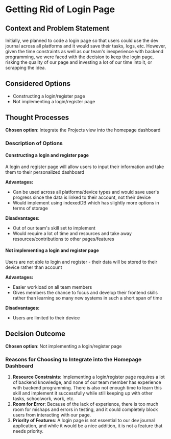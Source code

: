 # Getting Rid of Login Page 

## Context and Problem Statement

Initially, we planned to code a login page so that users could use the dev journal across all platforms and it would save their tasks, logs, etc. However, given the time constraints as well as our team's inexperience with backend programming, we were faced with the decision to keep the login page, risking the quality of our page and investing a lot of our time into it, or scrapping the idea. 

## Considered Options
* Constructing a login/register page 
* Not implementing a login/register page

## Thought Processes 

**Chosen option**: Integrate the Projects view into the homepage dashboard

### Description of Options

#### Constructing a login and register page 
A login and register page will allow users to input their information and take them to their personalized dashboard

**Advantages:**
- Can be used across all platforms/device types and would save user's progress since the data is linked to their account, not their device 
- Would implement using indexedDB which has slightly more options in terms of storage

**Disadvantages:**
- Out of our team's skill set to implement
- Would require a lot of time and resources and take away resources/contributions to other pages/features


#### Not implementing a login and register page 
Users are not able to login and register - their data will be stored to their device rather than account 

**Advantages:**
- Easier workload on all team members
- Gives members the chance to focus and develop their frontend skills rather than learning so many new systems in such a short span of time 
  
**Disadvantages:**
- Users are limited to their device 

## Decision Outcome

**Chosen option**: Not implementing a login/register page 

### Reasons for Choosing to Integrate into the Homepage Dashboard

1. **Resource Constraints**: Implementing a login/register page requires a lot of backend knowledge, and none of our team member has experience with backend programming. There is also not enough time to learn this skill and implement it successfully while still keeping up with other tasks, schoolwork, work, etc.
2. **Room for Error**: Because of the lack of experience, there is too much room for mishaps and errors in testing, and it could completely block users from interacting with our page.
3. **Priority of Features**: A login page is not essential to our dev journal application, and while it would be a nice addition, it is not a feature that needs priority.
